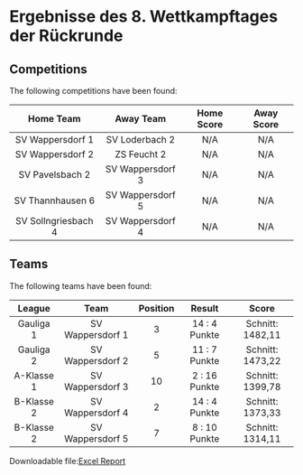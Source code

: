 



# Ergebnisse des 8. Wettkampftages der Rückrunde

## Competitions
The following competitions have been found:  

|Home Team|Away Team|Home Score|Away Score|
| :---: | :---: | :---: | :---: |
|SV Wappersdorf 1|SV Loderbach 2|N/A|N/A|
|SV Wappersdorf 2|ZS Feucht 2|N/A|N/A|
|SV Pavelsbach 2|SV Wappersdorf 3|N/A|N/A|
|SV Thannhausen 6|SV Wappersdorf 5|N/A|N/A|
|SV Sollngriesbach 4|SV Wappersdorf 4|N/A|N/A|
  

## Teams
The following teams have been found:  

|League|Team|Position|Result|Score|
| :---: | :---: | :---: | :---: | :---: |
|Gauliga 1| SV Wappersdorf 1|3|14 : 4   Punkte|Schnitt:    1482,11|
|Gauliga 2| SV Wappersdorf 2|5|11 : 7   Punkte|Schnitt:    1473,22|
|A-Klasse 1| SV Wappersdorf 3|10|2 : 16   Punkte|Schnitt:    1399,78|
|B-Klasse 2| SV Wappersdorf 4|2|14 : 4   Punkte|Schnitt:    1373,33|
|B-Klasse 2| SV Wappersdorf 5|7|8 : 10   Punkte|Schnitt:    1314,11|
  
  
Downloadable file:[Excel Report](files/report.xlsx)